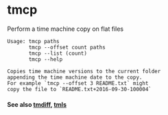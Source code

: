 # tmcp

Perform a time machine copy on flat files

```
Usage: tmcp paths
       tmcp --offset count paths
       tmcp --list (count)
       tmcp --help

Copies time machine versions to the current folder
appending the time machine date to the copy.
For example `tmcp --offset 3 README.txt` might
copy the file to `README.txt+2016-09-30-100004`
```


#### See also [tmdiff](https://github.com/erica/tmdiff), [tmls](https://github.com/erica/tmls)